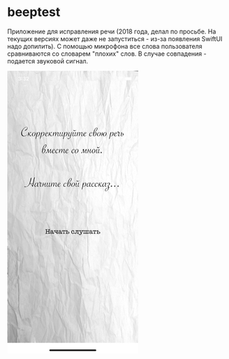 # beeptest
Приложение для исправления речи (2018 года, делал по просьбе. На текущих версиях может даже не запуститься - из-за появления SwiftUI надо допилить). С помощью микрофона все слова пользователя сравниваются со словарем "плохих" слов. В случае совпадения - подается звуковой сигнал.

<img src="https://github.com/kit228/beeptest/blob/main/ScreenShot.png" width="300px" height="auto">
